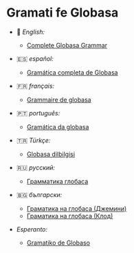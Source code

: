 # Gramati fe Globasa

- 🏴󠁧󠁢󠁥󠁮󠁧󠁿 _English:_
  - [Complete Globasa Grammar](./eng/)

- 🇪🇸 _español:_
  - [Gramática completa de Globasa](./spa/)

- 🇫🇷 _français:_
  - [Grammaire de globasa](./fr-gemini/)

- 🇵🇹 _português:_
  - [Gramática da globasa](./pt-gemini/)

- 🇹🇷 _Türkçe:_
  - [Globasa dilbilgisi](./tr-gemini/)

- 🇷🇺 _русский:_
  - [Грамматика глобаса](./ru-gemini/)

- 🇧🇬 _български:_
  - [Граматика на глобаса (Джемини)](./bg-gemini/)
  - [Граматика на глобаса (Клод)](./bg-claude/)

- _Esperanto:_
  - [Gramatiko de Globaso](./eo-gemini/)

<!---
## Contributing

Do not edit the root `README.md` file, edit [docs/README.md](docs/README.md) instead

### Add new book

```sh
mdbook init ./books/new-book
just --yes sync-theme
# Edit `docs/README.md` and run:
just sync-readme
just build
```

### Build books

```sh
just --yes sync-theme
just clean-all build
# just serve
```
--->
